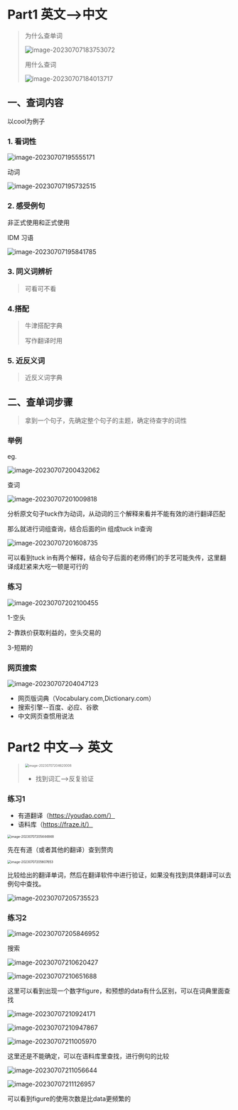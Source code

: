 # Part1 英文-->中文

> 为什么查单词
>
> ![image-20230707183753072](images/image-20230707183753072.png)
>
> 用什么查词
>
> ![image-20230707184013717](images/image-20230707184013717.png)



## 一、查词内容

以cool为例子

### 1. 看词性

![image-20230707195555171](images/image-20230707195555171.png)

动词

![image-20230707195732515](images/image-20230707195732515.png)



### 2. 感受例句

非正式使用和正式使用

IDM 习语

![image-20230707195841785](images/image-20230707195841785.png)



### 3. 同义词辨析

> 可看可不看





### 4.搭配

> 牛津搭配字典
>
> 写作翻译时用



### 5. 近反义词

> 近反义词字典



## 二、查单词步骤

> 拿到一个句子，先确定整个句子的主题，确定待查字的词性

### 举例

eg.

![image-20230707200432062](images/image-20230707200432062.png)



查词

![image-20230707201009818](images/image-20230707201009818.png)

分析原文句子tuck作为动词，从动词的三个解释来看并不能有效的进行翻译匹配

那么就进行词组查询，结合后面的in 组成tuck in查询

![image-20230707201608735](images/image-20230707201608735.png)

可以看到tuck in有两个解释，结合句子后面的老师傅们的手艺可能失传，这里翻译成赶紧来大吃一顿是可行的



### 练习

![image-20230707202100455](images/image-20230707202100455.png)

1-空头

2-靠跌价获取利益的，空头交易的

3-短期的



### 网页搜索

![image-20230707204047123](images/image-20230707204047123.png)

- 网页版词典（Vocabulary.com,Dictionary.com）
- 搜索引擎--百度、必应、谷歌
- 中文网页查惯用说法



# Part2 中文--> 英文

> <img src="images/image-20230707204620008.png" alt="image-20230707204620008" style="zoom:50%;" />
>
> - 找到词汇-->反复验证



### 练习1

- 有道翻译（https://youdao.com/）
- 语料库（https://fraze.it/）



<img src="images/image-20230707205444848.png" alt="image-20230707205444848" style="zoom:50%;" />



先在有道（或者其他的翻译）查到赘肉

<img src="images/image-20230707205607653.png" alt="image-20230707205607653" style="zoom:50%;" />

比较给出的翻译单词，然后在翻译软件中进行验证，如果没有找到具体翻译可以去例句中查找。

![image-20230707205735523](images/image-20230707205735523.png)





### 练习2

![image-20230707205846952](images/image-20230707205846952.png)



搜索

![image-20230707210620427](images/image-20230707210620427.png)

![image-20230707210651688](images/image-20230707210651688.png)

这里可以看到出现一个数字figure，和预想的data有什么区别，可以在词典里面查找

![image-20230707210924171](images/image-20230707210924171.png)

![image-20230707210947867](images/image-20230707210947867.png)

![image-20230707211005970](images/image-20230707211005970.png)



这里还是不能确定，可以在语料库里查找，进行例句的比较

![image-20230707211056644](images/image-20230707211056644.png)

![image-20230707211126957](images/image-20230707211126957.png)

可以看到figure的使用次数是比data更频繁的











